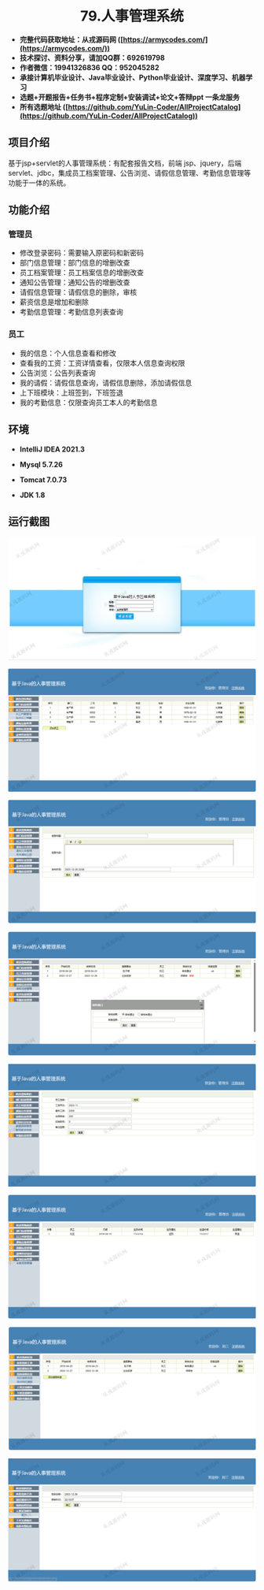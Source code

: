<p><h1 align="center">79.人事管理系统</h1></p>

- <b>完整代码获取地址：从戎源码网 ([https://armycodes.com/](https://armycodes.com/))</b>
- <b>技术探讨、资料分享，请加QQ群：692619798</b> 
- <b>作者微信：19941326836  QQ：952045282</b> 
- <b>承接计算机毕业设计、Java毕业设计、Python毕业设计、深度学习、机器学习</b>
- <b>选题+开题报告+任务书+程序定制+安装调试+论文+答辩ppt 一条龙服务</b>
- <b>所有选题地址 ([https://github.com/YuLin-Coder/AllProjectCatalog](https://github.com/YuLin-Coder/AllProjectCatalog)) </b>

## 项目介绍
基于jsp+servlet的人事管理系统：有配套报告文档，前端 jsp、jquery，后端 servlet、jdbc，集成员工档案管理、公告浏览、请假信息管理、考勤信息管理等功能于一体的系统。

## 功能介绍

### 管理员

- 修改登录密码：需要输入原密码和新密码
- 部门信息管理：部门信息的增删改查
- 员工档案管理：员工档案信息的增删改查
- 通知公告管理：通知公告的增删改查
- 请假信息管理：请假信息的删除，审核
- 薪资信息是增加和删除
- 考勤信息管理：考勤信息列表查询

### 员工

- 我的信息：个人信息查看和修改
- 查看我的工资：工资详情查看，仅限本人信息查询权限
- 公告浏览：公告列表查询
- 我的请假：请假信息查询，请假信息删除，添加请假信息
- 上下班模块：上班签到，下班签退
- 我的考勤信息：仅限查询员工本人的考勤信息

## 环境

- <b>IntelliJ IDEA 2021.3</b>

- <b>Mysql 5.7.26</b>

- <b>Tomcat 7.0.73</b>

- <b>JDK 1.8</b>

## 运行截图
![](screenshot/1.png)

![](screenshot/2.png)

![](screenshot/3.png)

![](screenshot/4.png)

![](screenshot/5.png)

![](screenshot/6.png)

![](screenshot/7.png)

![](screenshot/8.png)
